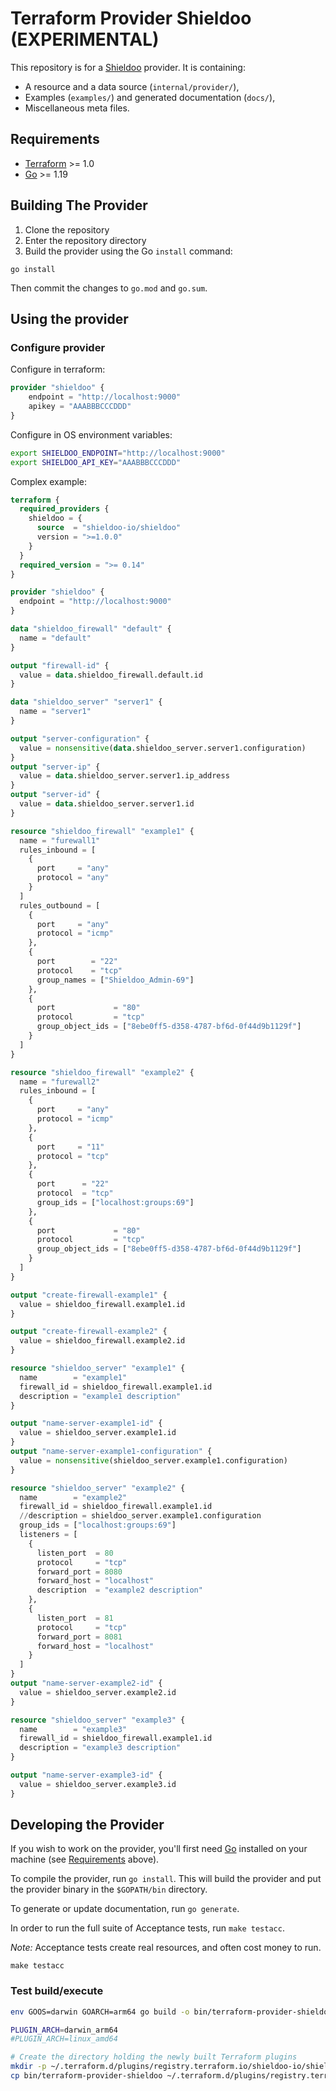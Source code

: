 # Terraform Provider Shieldoo (EXPERIMENTAL)

This repository is for a [Shieldoo](https://www.shieldoo.io) provider. It is containing:

- A resource and a data source (`internal/provider/`),
- Examples (`examples/`) and generated documentation (`docs/`),
- Miscellaneous meta files.

## Requirements

- [Terraform](https://www.terraform.io/downloads.html) >= 1.0
- [Go](https://golang.org/doc/install) >= 1.19

## Building The Provider

1. Clone the repository
1. Enter the repository directory
1. Build the provider using the Go `install` command:

```shell
go install
```

Then commit the changes to `go.mod` and `go.sum`.

## Using the provider

### Configure provider

Configure in terraform:

```terraform
provider "shieldoo" {
    endpoint = "http://localhost:9000"
    apikey = "AAABBBCCCDDD"
}
```

Configure in OS environment variables:

```bash
export SHIELDOO_ENDPOINT="http://localhost:9000"
export SHIELDOO_API_KEY="AAABBBCCCDDD"
```

Complex example:
```terraform
terraform {
  required_providers {
    shieldoo = {
      source  = "shieldoo-io/shieldoo"
      version = ">=1.0.0"
    }
  }
  required_version = ">= 0.14"
}

provider "shieldoo" {
  endpoint = "http://localhost:9000"
}

data "shieldoo_firewall" "default" {
  name = "default"
}

output "firewall-id" {
  value = data.shieldoo_firewall.default.id
}

data "shieldoo_server" "server1" {
  name = "server1"
}

output "server-configuration" {
  value = nonsensitive(data.shieldoo_server.server1.configuration)
}
output "server-ip" {
  value = data.shieldoo_server.server1.ip_address
}
output "server-id" {
  value = data.shieldoo_server.server1.id
}

resource "shieldoo_firewall" "example1" {
  name = "furewall1"
  rules_inbound = [
    {
      port     = "any"
      protocol = "any"
    }
  ]
  rules_outbound = [
    {
      port     = "any"
      protocol = "icmp"
    },
    {
      port        = "22"
      protocol    = "tcp"
      group_names = ["Shieldoo_Admin-69"]
    },
    {
      port             = "80"
      protocol         = "tcp"
      group_object_ids = ["8ebe0ff5-d358-4787-bf6d-0f44d9b1129f"]
    }
  ]
}

resource "shieldoo_firewall" "example2" {
  name = "furewall2"
  rules_inbound = [
    {
      port     = "any"
      protocol = "icmp"
    },
    {
      port     = "11"
      protocol = "tcp"
    },
    {
      port      = "22"
      protocol  = "tcp"
      group_ids = ["localhost:groups:69"]
    },
    {
      port             = "80"
      protocol         = "tcp"
      group_object_ids = ["8ebe0ff5-d358-4787-bf6d-0f44d9b1129f"]
    }
  ]
}

output "create-firewall-example1" {
  value = shieldoo_firewall.example1.id
}

output "create-firewall-example2" {
  value = shieldoo_firewall.example2.id
}

resource "shieldoo_server" "example1" {
  name        = "example1"
  firewall_id = shieldoo_firewall.example1.id
  description = "example1 description"
}

output "name-server-example1-id" {
  value = shieldoo_server.example1.id
}
output "name-server-example1-configuration" {
  value = nonsensitive(shieldoo_server.example1.configuration)
}

resource "shieldoo_server" "example2" {
  name        = "example2"
  firewall_id = shieldoo_firewall.example1.id
  //description = shieldoo_server.example1.configuration
  group_ids = ["localhost:groups:69"]
  listeners = [
    {
      listen_port  = 80
      protocol     = "tcp"
      forward_port = 8080
      forward_host = "localhost"
      description  = "example2 description"
    },
    {
      listen_port  = 81
      protocol     = "tcp"
      forward_port = 8081
      forward_host = "localhost"
    }
  ]
}
output "name-server-example2-id" {
  value = shieldoo_server.example2.id
}

resource "shieldoo_server" "example3" {
  name        = "example3"
  firewall_id = shieldoo_firewall.example1.id
  description = "example3 description"
}

output "name-server-example3-id" {
  value = shieldoo_server.example3.id
}
```

## Developing the Provider

If you wish to work on the provider, you'll first need [Go](http://www.golang.org) installed on your machine (see [Requirements](#requirements) above).

To compile the provider, run `go install`. This will build the provider and put the provider binary in the `$GOPATH/bin` directory.

To generate or update documentation, run `go generate`.

In order to run the full suite of Acceptance tests, run `make testacc`.

*Note:* Acceptance tests create real resources, and often cost money to run.

```shell
make testacc
```

### Test build/execute

```bash
env GOOS=darwin GOARCH=arm64 go build -o bin/terraform-provider-shieldoo

PLUGIN_ARCH=darwin_arm64
#PLUGIN_ARCH=linux_amd64

# Create the directory holding the newly built Terraform plugins
mkdir -p ~/.terraform.d/plugins/registry.terraform.io/shieldoo-io/shieldoo/1.0.0/${PLUGIN_ARCH}
cp bin/terraform-provider-shieldoo ~/.terraform.d/plugins/registry.terraform.io/shieldoo-io/shieldoo/1.0.0/${PLUGIN_ARCH}/terraform-provider-shieldoo

```
